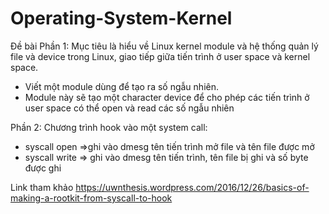 # Operating-System-Kernel
Đề bài 
Phần 1: Mục tiêu là hiểu về Linux kernel module và hệ thống quản lý file và device trong Linux, giao tiếp giữa tiến trình ở user space và kernel space. 
+ Viết một module dùng để tạo ra số ngẫu nhiên. 
+ Module này sẽ tạo một character device để cho phép các tiến trình ở user space có thể open và read các số ngẫu nhiên 

Phần 2: Chương trình hook vào một system call: 
+ syscall open =>ghi vào dmesg tên tiến trình mở file và tên file được mở 
+ syscall write => ghi vào dmesg tên tiến trình, tên file bị ghi và số byte được ghi 

Link tham khảo https://uwnthesis.wordpress.com/2016/12/26/basics-of-making-a-rootkit-from-syscall-to-hook
